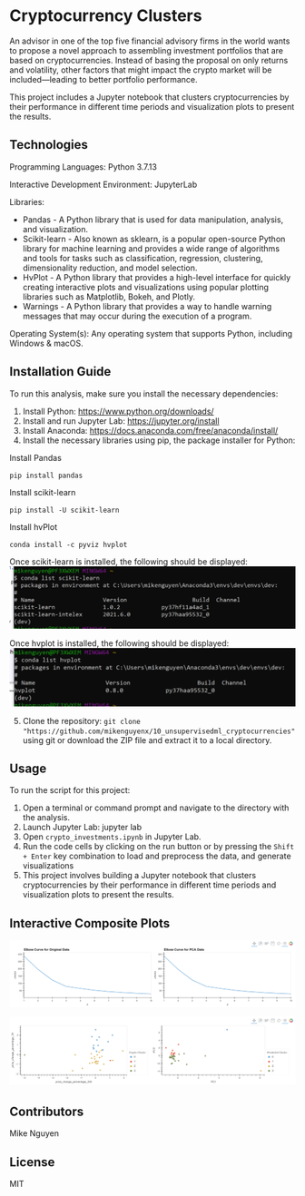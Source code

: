 # Cryptocurrency Clusters

An advisor in one of the top five financial advisory firms in the world wants to propose a novel approach to assembling investment portfolios that are based on cryptocurrencies. Instead of basing the proposal on only returns and volatility, other factors that might impact the crypto market will be included—leading to better portfolio performance.

This project includes a Jupyter notebook that clusters cryptocurrencies by their performance in different time periods and visualization plots to present the results.


## Technologies

Programming Languages: Python 3.7.13

Interactive Development Environment: JupyterLab


Libraries: 
- Pandas - A Python library that is used for data manipulation, analysis, and visualization. 
- Scikit-learn - Also known as sklearn, is a popular open-source Python library for machine learning and provides a wide range of algorithms and tools for tasks such as classification, regression, clustering, dimensionality reduction, and model selection. 
- HvPlot - A Python library that provides a high-level interface for quickly creating interactive plots and visualizations using popular plotting libraries such as Matplotlib, Bokeh, and Plotly.
- Warnings - A Python library that provides a way to handle warning messages that may occur during the execution of a program.

Operating System(s):  Any operating system that supports Python, including Windows & macOS.

## Installation Guide

To run this analysis, make sure you install the necessary dependencies:

1. Install Python: https://www.python.org/downloads/
2. Install and run Jupyter Lab:  https://jupyter.org/install
3. Install Anaconda: https://docs.anaconda.com/free/anaconda/install/
4. Install the necessary libraries using pip, the package installer for Python:

Install Pandas
```
pip install pandas  
```
Install scikit-learn
```
pip install -U scikit-learn
```
Install hvPlot
```
conda install -c pyviz hvplot
```
Once scikit-learn is installed, the following should be displayed:
![sklearn](sklearn.png)

Once hvplot is installed, the following should be displayed:
![hvplot](hvplot.png)

5. Clone the repository: `git clone "https://github.com/mikenguyenx/10_unsupervisedml_cryptocurrencies"` using git or download the ZIP file and extract it to a local directory.


## Usage

To run the script for this project:

1. Open a terminal or command prompt and navigate to the directory with the analysis.
1. Launch Jupyter Lab: jupyter lab
2. Open `crypto_investments.ipynb` in Jupyter Lab.
3. Run the code cells by clicking on the run button or by pressing the `Shift + Enter` key combination to load and preprocess the data, and generate visualizations
4. This project involves building a Jupyter notebook that clusters cryptocurrencies by their performance in different time periods and visualization plots to present the results.

## Interactive Composite Plots

![composite_elbow](composite_elbow.png)

![composite_scatter](composite_scatter.png)


## Contributors

Mike Nguyen


## License

MIT

